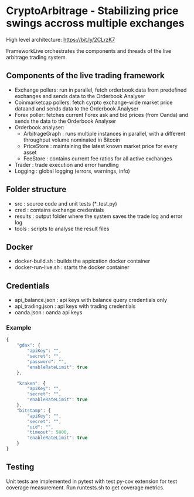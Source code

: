 # CryptoArbitrage - Stabilizing price swings accross multiple exchanges

High level architecture: 
https://bit.ly/2CLrzK7

FrameworkLive orchestrates the components and threads of the live arbitrage trading system.

## Components of the live trading framework
- Exchange pollers: run in parallel, fetch orderbook data from predefined exchanges and sends data to the Orderbook Analyser
- Coinmarketcap pollers: fetch cyrpto exchange-wide market price dataand and sends data to the Orderbook Analyser
- Forex poller: fetches current Forex ask and bid prices (from Oanda) and sends the data to the Orderbook Analyser
- Orderbook analyser: 
  - ArbitrageGraph : runs multiple instances in parallel, with a different throughput volume nominated in Bitcoin
  - PriceStore : maintaining the latest known market price for every asset
  - FeeStore : contains current fee ratios for all active exchanges
- Trader : trade execution and error handling
- Logging : global logging (errors, warnings, info)


## Folder structure
- src : source code and unit tests (*_test.py)
- cred : contains exchange credentials
- results : output folder where the system saves the trade log and error log 
- tools : scripts to analyse the result files

## Docker
- docker-build.sh : builds the appication docker container
- docker-run-live.sh : starts the docker container

## Credentials
- api_balance.json : api keys with balance query credentials only
- api_trading.json : api keys with trading credentials
- oanda.json : oanda api keys

### Example
```javascript
{
    "gdax": {
        "apiKey": "",
        "secret": "",
        "password": "",
        "enableRateLimit": true
    },

    "kraken": {
        "apiKey": "",
        "secret": "",
        "enableRateLimit": true
    },
    "bitstamp": {
        "apiKey": "",
        "secret": "",
        "uid": "",
        "timeout": 5000,
        "enableRateLimit": true
    }
}
```

## Testing

Unit tests are implemented in pytest with test py-cov extension for test coverage measurement. Run runtests.sh to get coverage metrics.
